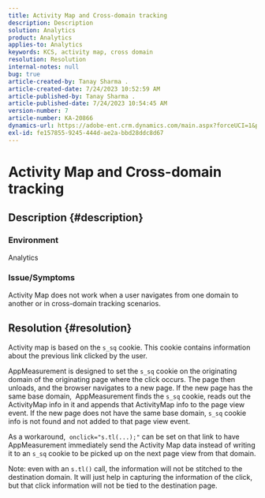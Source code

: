```yaml
---
title: Activity Map and Cross-domain tracking
description: Description
solution: Analytics
product: Analytics
applies-to: Analytics
keywords: KCS, activity map, cross domain
resolution: Resolution
internal-notes: null
bug: true
article-created-by: Tanay Sharma .
article-created-date: 7/24/2023 10:52:59 AM
article-published-by: Tanay Sharma .
article-published-date: 7/24/2023 10:54:45 AM
version-number: 7
article-number: KA-20866
dynamics-url: https://adobe-ent.crm.dynamics.com/main.aspx?forceUCI=1&pagetype=entityrecord&etn=knowledgearticle&id=82ae1840-102a-ee11-bdf4-6045bd006239
exl-id: fe157855-9245-444d-ae2a-bbd28ddc8d67
---
```

# Activity Map and Cross-domain tracking

## Description {#description}


### Environment

Analytics

### Issue/Symptoms

Activity Map does not work when a user navigates from one domain to another or in cross-domain tracking scenarios.


## Resolution {#resolution}


Activity map is based on the `s_sq` cookie. This cookie contains information about the previous link clicked by the user.

AppMeasurement is designed to set the `s_sq` cookie on the originating domain of the originating page where the click occurs. The page then unloads, and the browser navigates to a new page. If the new page has the same base domain,  AppMeasurement finds the `s_sq` cookie, reads out the ActivityMap info in it and appends that ActivityMap info to the page view event. If the new page does not have the same base domain, `s_sq` cookie info is not found and not added to that page view event.

As a workaround,  `onclick="s.tl(...);"` can be set on that link to have AppMeasurement immediately send the Activity Map data instead of writing it to an `s_sq` cookie to be picked up on the next page view from that domain.



Note: even with an `s.tl()` call, the information will not be stitched to the destination domain. It will just help in capturing the information of the click, but that click information will not be tied to the destination page.
